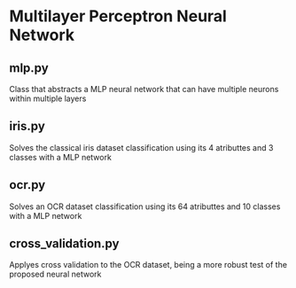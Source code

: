 # Multilayer Perceptron Neural Network
 
## mlp.py 

Class that abstracts a MLP neural network that can have multiple neurons within multiple layers

## iris.py

Solves the classical iris dataset classification using its 4 atributtes and 3 classes with a MLP network

## ocr.py

Solves an OCR dataset classification using its 64 atributtes and 10 classes with a MLP network

## cross_validation.py

Applyes cross validation to the OCR dataset, being a more robust test of the proposed neural network
